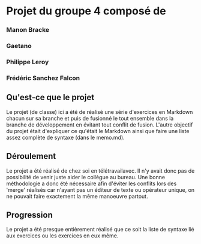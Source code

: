 # Projet du groupe 4 composé de


### Manon Bracke


### Gaetano


### Philippe Leroy


### Frédéric Sanchez Falcon

## Qu'est-ce que le projet


Le projet (de classe) ici a été de réalisé une série d'exercices en Markdown chacun sur sa branche et puis de fusionné le tout ensemble dans la branche de développement en évitant tout conflit de fusion. L'autre objectif du projet était d'expliquer ce qu'était le Markdown ainsi que faire une liste assez complète de syntaxe (dans le memo.md).  

## Déroulement


Le projet a été réalisé de chez soi en télétravailavec. Il n'y avait donc pas de possibilité de venir juste aider le collègue au bureau. Une bonne méthodologie a donc été nécessaire afin d'éviter les conflits lors des 'merge' réalisés car n'ayant pas un éditeur de texte ou opérateur unique, on ne pouvait faire exactement la même manoeuvre partout.

## Progression

Le projet a été presque entièrement réalisé que ce soit la liste de syntaxe lié aux exercices ou les exercices en eux même.